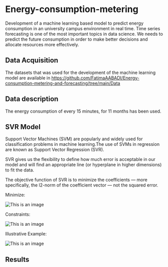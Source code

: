# Energy-consumption-metering


Development of a machine learning based model to predict energy consumption in an university campus environment in real time. Time series forecasting is one of the most important topics in data science. We needs to predict the future consumption in order to make better decisions and allocate resources more effectively.

## Data Acquisition 
The datasets that was used for the development of the machine learning model are available in https://github.com/FatimaAABADI/Energy-consumption-metering-and-forecasting/tree/main/Data

## Data description


The energy consumption of every 15 minutes, for 11 months has been used.

## SVR Model
Support Vector Machines (SVM) are popularly and widely used for classification problems in machine learning.The use of SVMs in regression are known as Support Vector Regression (SVR).

SVR gives us the flexibility to define how much error is acceptable in our model and will find an appropriate line (or hyperplane in higher dimensions) to fit the data.

The objective function of SVR is to minimize the coefficients — more specifically, the l2-norm of the coefficient vector — not the squared error. 

Minimize: 

![This is an image](https://miro.medium.com/max/456/1*6M8yyY7yC7xJX6nFN2SdCQ.png)

Constraints:  

![This is an image](https://miro.medium.com/max/506/1*gpN_ZxDuLgusn-O0fck13A.png)


Illustrative Example:

![This is an image](https://miro.medium.com/max/1400/1*nrXHNqC_hqpyux7GUbtqAQ.png)


## Results
